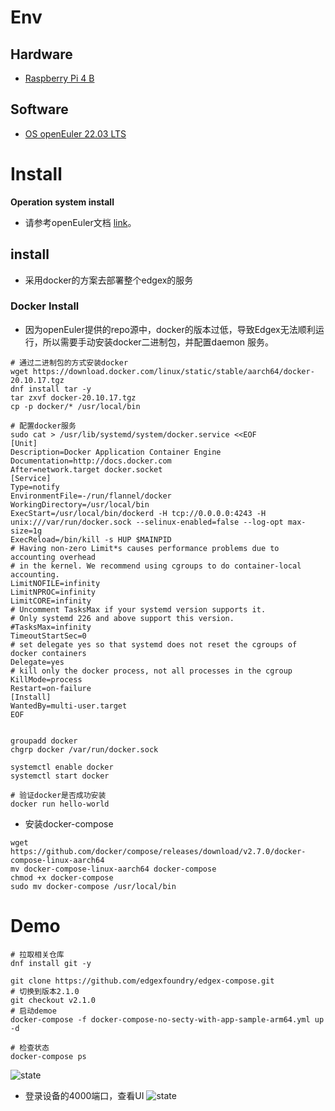 # Env
## Hardware
* [Raspberry Pi 4 B](https://www.raspberrypi.com/products/raspberry-pi-4-model-b/)
## Software
* [OS openEuler 22.03 LTS](https://repo.openeuler.org/openEuler-22.03-LTS/raspi_img/openEuler-22.03-LTS-raspi-aarch64.img) 
# Install
 **Operation system install**
* 请参考openEuler文档 [link](https://docs.openeuler.org/zh/docs/22.03_LTS/docs/Installation/%E5%AE%89%E8%A3%85%E5%87%86%E5%A4%87-1.html)。

## install
* 采用docker的方案去部署整个edgex的服务

### Docker Install
* 因为openEuler提供的repo源中，docker的版本过低，导致Edgex无法顺利运行，所以需要手动安装docker二进制包，并配置daemon 服务。
```
# 通过二进制包的方式安装docker
wget https://download.docker.com/linux/static/stable/aarch64/docker-20.10.17.tgz
dnf install tar -y
tar zxvf docker-20.10.17.tgz
cp -p docker/* /usr/local/bin

# 配置docker服务
sudo cat > /usr/lib/systemd/system/docker.service <<EOF
[Unit]
Description=Docker Application Container Engine
Documentation=http://docs.docker.com
After=network.target docker.socket
[Service]
Type=notify
EnvironmentFile=-/run/flannel/docker
WorkingDirectory=/usr/local/bin
ExecStart=/usr/local/bin/dockerd -H tcp://0.0.0.0:4243 -H unix:///var/run/docker.sock --selinux-enabled=false --log-opt max-size=1g
ExecReload=/bin/kill -s HUP $MAINPID
# Having non-zero Limit*s causes performance problems due to accounting overhead
# in the kernel. We recommend using cgroups to do container-local accounting.
LimitNOFILE=infinity
LimitNPROC=infinity
LimitCORE=infinity
# Uncomment TasksMax if your systemd version supports it.
# Only systemd 226 and above support this version.
#TasksMax=infinity
TimeoutStartSec=0
# set delegate yes so that systemd does not reset the cgroups of docker containers
Delegate=yes
# kill only the docker process, not all processes in the cgroup
KillMode=process
Restart=on-failure
[Install]
WantedBy=multi-user.target
EOF


groupadd docker
chgrp docker /var/run/docker.sock

systemctl enable docker
systemctl start docker

# 验证docker是否成功安装
docker run hello-world

```
* 安装docker-compose
```
wget https://github.com/docker/compose/releases/download/v2.7.0/docker-compose-linux-aarch64
mv docker-compose-linux-aarch64 docker-compose
chmod +x docker-compose
sudo mv docker-compose /usr/local/bin

```
# Demo

```
# 拉取相关仓库
dnf install git -y

git clone https://github.com/edgexfoundry/edgex-compose.git
# 切换到版本2.1.0
git checkout v2.1.0
# 启动demoe
docker-compose -f docker-compose-no-secty-with-app-sample-arm64.yml up -d

# 检查状态
docker-compose ps
```
![state](image/state.png)

* 登录设备的4000端口，查看UI
![state](image/ui.png)